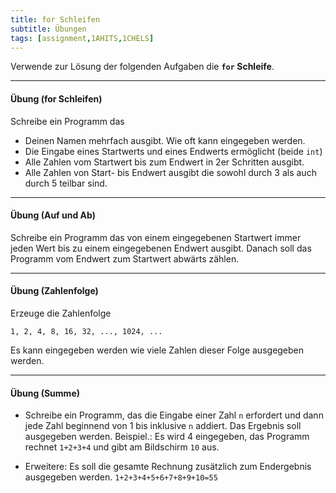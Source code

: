 ```yaml
---
title: for Schleifen
subtitle: Übungen
tags: [assignment,1AHITS,1CHELS]
---
```



Verwende zur Lösung der folgenden Aufgaben die **`for` Schleife**.



---

#### Übung (for Schleifen)

Schreibe ein Programm das 

- Deinen Namen mehrfach ausgibt. Wie oft kann eingegeben werden.
- Die Eingabe eines Startwerts und eines Endwerts ermöglicht (beide `int`)
- Alle Zahlen vom Startwert bis zum Endwert in 2er Schritten ausgibt.
- Alle Zahlen von Start- bis Endwert ausgibt die sowohl durch 3 als auch durch 5 teilbar sind.



---

#### Übung (Auf und Ab)

Schreibe ein Programm das von einem eingegebenen Startwert immer jeden Wert bis zu einem eingegebenen Endwert ausgibt. Danach soll das Programm vom Endwert zum Startwert abwärts zählen.



---

#### Übung (Zahlenfolge)

Erzeuge die Zahlenfolge

`1, 2, 4, 8, 16, 32, ..., 1024, ...`

Es kann eingegeben werden wie viele Zahlen dieser Folge ausgegeben werden.



---

#### Übung (Summe)

- Schreibe ein Programm, das die Eingabe einer Zahl `n` erfordert und dann jede Zahl beginnend von 1 bis inklusive `n` addiert. 
  Das Ergebnis soll ausgegeben werden.
  Beispiel.: Es wird 4 eingegeben, das Programm rechnet `1+2+3+4` und gibt am Bildschirm `10` aus.

- Erweitere: Es soll die gesamte Rechnung zusätzlich zum Endergebnis ausgegeben werden.
   `1+2+3+4+5+6+7+8+9+10=55​`


